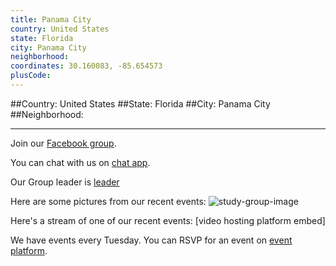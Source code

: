 ```yaml
---
title: Panama City
country: United States
state: Florida
city: Panama City
neighborhood: 
coordinates: 30.160083, -85.654573
plusCode:
---
```


##Country: United States
##State: Florida
##City: Panama City
##Neighborhood: 
*****
Join our [Facebook group](https://www.facebook.com/groups/free.code.camp.panama.city.florida).

You can chat with us on [chat app]().

Our Group leader is [leader]()

Here are some pictures from our recent events:
![study-group-image]()

Here's a stream of one of our recent events:
[video hosting platform embed]

We have events every Tuesday. You can RSVP for an event on [event platform]().
